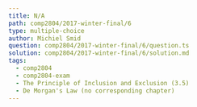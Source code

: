 ```yaml
---
title: N/A
path: comp2804/2017-winter-final/6
type: multiple-choice
author: Michiel Smid
question: comp2804/2017-winter-final/6/question.ts
solution: comp2804/2017-winter-final/6/solution.md
tags:
  - comp2804
  - comp2804-exam
  - The Principle of Inclusion and Exclusion (3.5)
  - De Morgan's Law (no corresponding chapter)
---
```

